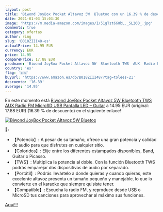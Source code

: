 ```yaml
---
layout: post
title: 'Biwond JoyBox Pocket Altavoz 5W  Bluetoo con un 16.39 % de descuento'
date: 2021-01-03 15:03:30
image: 'https://m.media-amazon.com/images/I/51gTzt66ObL._SL200_.jpg'
comments: true
category: ofertas
author: ring
slug: 'B018ZIII48-es'
actualPrice: 14.95 EUR
currency: EUR
price: 14.95
comparePrice: 17.88 EUR
prodname: 'Biwond JoyBox Pocket Altavoz 5W  Bluetooth TWS  AUX  Radio FM  MicroSD  USB  Pantalla LED  – Guitar'
country: 'es'
flag: '🇪🇸'
buyurl: 'https://www.amazon.es/dp/B018ZIII48/?tag=tolees-21'
descuento: '16.39'
average: '14.95'
---
```


En este momento está [Biwond JoyBox Pocket Altavoz 5W  Bluetooth TWS  AUX  Radio FM  MicroSD  USB  Pantalla LED  – Guitar](https://www.amazon.es/dp/B018ZIII48/?tag=tolees-21) a 14.95 EUR (original: 17.88 EUR) (16.39 %  de descuento) en el siguiente enlace!

[![Biwond JoyBox Pocket Altavoz 5W  Bluetoo](https://m.media-amazon.com/images/I/51gTzt66ObL._SL200_.jpg)](https://www.amazon.es/dp/B018ZIII48/?tag=tolees-21)

🔎:

- 【Potencia】: A pesar de su tamaño, ofrece una gran potencia y calidad de audio para que disfrutes en cualquier sitio.
- 【Coloridos】: Elije entre los diferentes estampados disponibles, Band, Guitar o Picasso.
- 【TWS】: Multiplica la potencia al doble. Con la función Bluetooth TWS podrás emparejar dos dispositivos de audio por separado.
- 【Portátil】: Podrás llevártelo a donde quieras y cuando quieras, este excelente altavoz presenta un tamaño pequeño y manejable, lo que lo convierte en el karaoke que siempre quisiste tener.
- 【Compatible】: Escucha la radio FM, y reproduce desde USB o MicroSD tus canciones para aprovechar al máximo sus funciones.

[Aquí!!!](https://www.amazon.es/dp/B018ZIII48/?tag=tolees-21)
